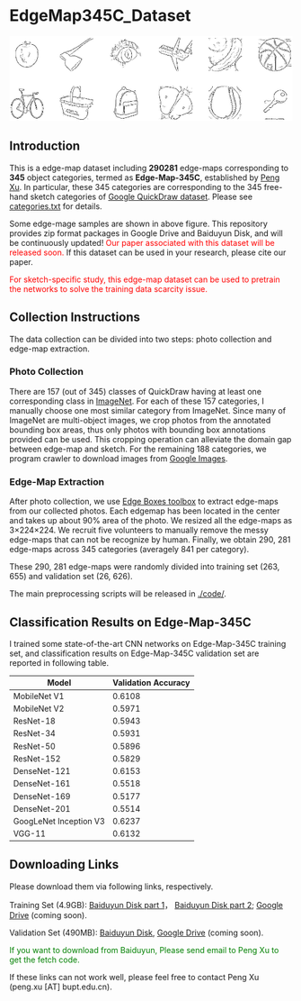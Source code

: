 # EdgeMap345C_Dataset

![examples](https://github.com/PengBoXiangShang/EdgeMap345C_Dataset/blob/master/illustrations/edges.png)

## Introduction
This is a edge-map dataset including **290281** edge-maps
corresponding to **345** object categories, termed as **Edge-Map-345C**, established by [Peng Xu](www.pengxu.net). In particular, these 345 categories are corresponding to the 345 free-hand sketch categories of [Google QuickDraw dataset](https://github.com/googlecreativelab/quickdraw-dataset). Please see [categories.txt](https://github.com/PengBoXiangShang/EdgeMap345C_Dataset/blob/master/categories.txt) for details.

Some edge-mage samples are shown in above figure. This repository provides zip format packages in Google Drive and Baiduyun Disk, and will be continuously updated! <font color=red> Our paper associated with this dataset will be released soon. </font> If this dataset can be used in your research, please cite our paper.

<font color=red>For sketch-specific study, this edge-map dataset can be used to pretrain the networks to solve the training data scarcity issue.</font>

## Collection Instructions
The data collection can be divided into two steps: photo collection and edge-map extraction.
### Photo Collection
There are 157 (out of 345) classes of QuickDraw having at least one corresponding class in [ImageNet](http://image-net.org/challenges/LSVRC/2012/). For each of these 157 categories, I manually choose one most similar category from ImageNet. Since many of ImageNet are multi-object images, we crop photos from the annotated bounding box areas, thus only photos with bounding box annotations provided can be used. This cropping operation can alleviate the domain gap between edge-map and sketch. For the remaining 188 categories, we program crawler to download images from [Google Images](https://images.google.com).
### Edge-Map Extraction
After photo collection, we use [Edge Boxes toolbox](https://github.com/pdollar/edges) to extract edge-maps from our collected photos. Each edgemap has been located in the center and takes up about 90% area of the photo. We resized all the edge-maps as 3×224×224. We recruit five volunteers to manually remove the messy edge-maps that can not be recognize by human. Finally, we obtain 290, 281 edge-maps across 345 categories (averagely 841 per category).

These 290, 281 edge-maps were randomly divided into training set (263, 655) and validation set (26, 626).

The main preprocessing scripts will be released in [./code/](https://github.com/PengBoXiangShang/EdgeMap345C_Dataset/tree/master/code).

## Classification Results on Edge-Map-345C
I trained some state-of-the-art CNN
networks on Edge-Map-345C training set, and classification results on Edge-Map-345C validation set are reported in following table.

|Model | Validation Accuracy|
|-----|-----|
|MobileNet V1 | 0.6108|
|MobileNet V2 | 0.5971|
|ResNet-18 | 0.5943|
|ResNet-34 | 0.5931|
|ResNet-50 | 0.5896|
|ResNet-152 | 0.5829|
|DenseNet-121 | 0.6153|
|DenseNet-161 | 0.5518|
|DenseNet-169 | 0.5177|
|DenseNet-201 | 0.5514|
|GoogLeNet Inception V3 | 0.6237|
|VGG-11 | 0.6132|

## Downloading Links
Please download them via following links, respectively.

Training Set (4.9GB): [Baiduyun Disk part 1](https://pan.baidu.com/s/10WLUyvDgMKeHYYh2cBTveA)， [Baiduyun Disk part 2](); [Google Drive]() (coming soon).

Validation Set (490MB): [Baiduyun Disk](https://pan.baidu.com/s/1MNb0oTrFkcnw-GD3O2Ys1Q：), [Google Drive]() (coming soon).

<font color=green>If you want to download from Baiduyun, Please send email to Peng Xu to get the fetch code.</font>

If these links can not work well, please feel free to contact Peng Xu (peng.xu [AT] bupt.edu.cn).



